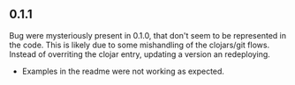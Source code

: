 ## 0.1.1

Bug were mysteriously present in 0.1.0, that don't seem to be represented in the code. This is likely due to some mishandling of the clojars/git flows. Instead of overriting the clojar entry, updating a version an redeploying.

- Examples in the readme were not working as expected.
